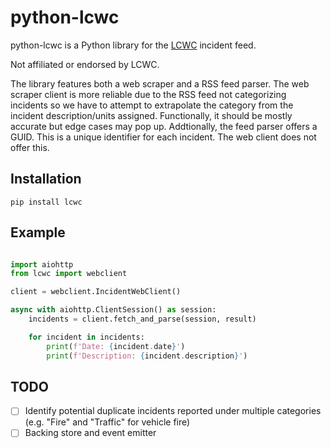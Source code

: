 # python-lcwc

python-lcwc is a Python library for the [LCWC](https://www.lcwc911.us/live-incident-list) incident feed.

Not affiliated or endorsed by LCWC.

The library features both a web scraper and a RSS feed parser. The web scraper client is more reliable due to the RSS feed not categorizing incidents so we have to attempt to extrapolate the category from the incident description/units assigned. Functionally, it should be mostly accurate but edge cases may pop up. Addtionally, the feed parser offers a GUID. This is a unique identifier for each incident. The web client does not offer this.

## Installation

    pip install lcwc

## Example

```python

import aiohttp
from lcwc import webclient

client = webclient.IncidentWebClient()

async with aiohttp.ClientSession() as session:
    incidents = client.fetch_and_parse(session, result)

    for incident in incidents:
        print(f'Date: {incident.date}')
        print(f'Description: {incident.description}')
```

## TODO

- [ ] Identify potential duplicate incidents reported under multiple categories (e.g. "Fire" and "Traffic" for vehicle fire)
- [ ] Backing store and event emitter